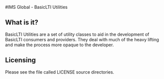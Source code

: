 #IMS Global - BasicLTI Utilities

What is it?
-----------

BasicLTI Utilities are a set of utility classes to aid  in the development
of BasicLTI consumers and providers. They deal with much of the heavy lifting
and make the process more opaque to the developer.

Licensing
---------

Please see the file called LICENSE source directories.

